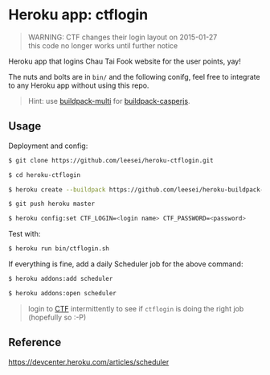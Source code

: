 # Heroku app: ctflogin

> WARNING: CTF changes their login layout on 2015-01-27  
> this code no longer works until further notice

Heroku app that logins Chau Tai Fook website for the user points, yay!

The nuts and bolts are in `bin/` and the following conifg, feel free to integrate to any Heroku app without using this repo.
> Hint: use [buildpack-multi](https://github.com/ddollar/heroku-buildpack-multi) for [buildpack-casperjs](https://github.com/leesei/heroku-buildpack-casperjs).

## Usage

Deployment and config:

```bash
$ git clone https://github.com/leesei/heroku-ctflogin.git

$ cd heroku-ctflogin

$ heroku create --buildpack https://github.com/leesei/heroku-buildpack-casperjs

$ git push heroku master

$ heroku config:set CTF_LOGIN=<login name> CTF_PASSWORD=<password>
```

Test with:

```bash
$ heroku run bin/ctflogin.sh
```

If everything is fine, add a daily Scheduler job for the above command:

```bash
$ heroku addons:add scheduler

$ heroku addons:open scheduler
```

> login to [CTF](http://ctfeshop.com.hk/user/signin.aspx?refurl=https://www.ctfeshop.com.hk/user/pointlog.aspx) intermittently to see if `ctflogin` is doing the right job (hopefully so :-P)

## Reference

https://devcenter.heroku.com/articles/scheduler
